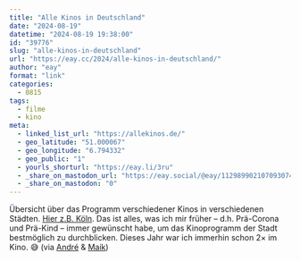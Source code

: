 ```yaml
---
title: "Alle Kinos in Deutschland"
date: "2024-08-19"
datetime: "2024-08-19 19:38:00"
id: "39776"
slug: "alle-kinos-in-deutschland"
url: "https://eay.cc/2024/alle-kinos-in-deutschland/"
author: "eay"
format: "link"
categories:
  - 0815
tags:
  - filme
  - kino
meta:
  - linked_list_url: "https://allekinos.de/"
  - geo_latitude: "51.000067"
  - geo_longitude: "6.794332"
  - geo_public: "1"
  - yourls_shorturl: "https://eay.li/3ru"
  - _share_on_mastodon_url: "https://eay.social/@eay/112989902107093074"
  - _share_on_mastodon: "0"
---
```


Übersicht über das Programm verschiedener Kinos in verschiedenen Städten. [Hier z.B. Köln](https://allekinos.de/programm?stadt=K%C3%B6ln). Das ist alles, was ich mir früher – d.h. Prä-Corona und Prä-Kind – immer gewünscht habe, um das Kinoprogramm der Stadt bestmöglich zu durchblicken. Dieses Jahr war ich immerhin schon 2× im Kino. 😅 (via [André](https://andrepitz.de/2024/08/17/alle-filme-in-allen-deutschen-kinos-mit-allekinos-de/) & [Maik](https://maik.io/notes/2024-08-17-allekinosde/))
